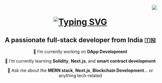 <img align="right" src="https://visitor-badge.laobi.icu/badge?page_id=PaiGoManh.PaiGoManh" />

<h1 align="center">
    <a href="https://git.io/typing-svg">
        <img src="https://readme-typing-svg.demolab.com?font=Fira+Code&size=30&duration=3000&pause=1000&color=29F6DF&background=FDFAFC1A&center=true&vCenter=true&width=435&lines=Hi+There!+%F0%9F%91%8B+;I'm+Rahul+Sajeevan+" alt="Typing SVG" />
    </a>
</h1>

<div align="center">
    <h2>A passionate full-stack developer from India 🇮🇳</h2>
    <p>🔭 I’m currently working on <strong>DApp Development</strong></p>
    <p>🌱 I’m currently learning <strong>Solidity</strong>, <strong>Next.js</strong>, and <strong>smart contract development</strong></p>
    <p>💬 Ask me about the <strong>MERN stack</strong>, <strong>Next.js</strong>, <strong>Blockchain Development</strong>... or anything tech-related</p>
</div>




